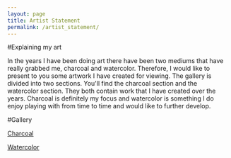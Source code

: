 ```yaml
---
layout: page
title: Artist Statement
permalink: /artist_statement/
---
```


#Explaining my art

In the years I have been doing art there have been two mediums that have really grabbed me, charcoal and watercolor.  Therefore, I would like to present to you some artwork I have created for viewing.  The gallery is divided into two sections.  You'll find the charcoal section and the watercolor section.  They both contain work that I have created over the years.  Charcoal is definitely my focus and watercolor is something I do enjoy playing with from time to time and would like to further develop.

#Gallery

[Charcoal](/charcoal/)

[Watercolor](/watercolor/)
